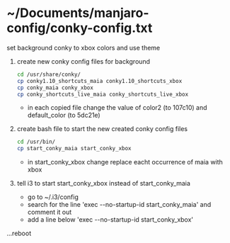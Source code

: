# ~/Documents/manjaro-config/conky-config.txt

set background conky to xbox colors and use theme

1. create new conky config files for background
	```sh
	cd /usr/share/conky/
	cp conky1.10_shortcuts_maia conky1.10_shortcuts_xbox
	cp conky_maia conky_xbox
	cp conky_shortcuts_live_maia conky_shortcuts_live_xbox
	```
	- in each copied file change the value of color2 (to 107c10) and default_color (to 5dc21e)

2. create bash file to start the new created conky config files
	```sh
	cd /usr/bin/
	cp start_conky_maia start_conky_xbox
	```
	- in start_conky_xbox change replace eacht occurrence of maia with xbox

3. tell i3 to start start_conky_xbox instead of start_conky_maia
	- go to ~/.i3/config
	- search for the line 'exec --no-startup-id start_conky_maia' and comment it out
	- add a line below 'exec --no-startup-id start_conky_xbox'


...reboot
